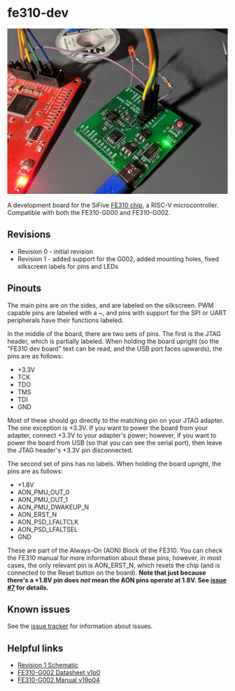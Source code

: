 # fe310-dev

![An image of the board](fe310-dev.jpg)

A development board for the SiFive [FE310 chip](https://www.sifive.com/chip-designer#fe310), a RISC-V microcontroller. Compatible with both the FE310-G000 and FE310-G002.

## Revisions
* Revision 0 - initial revision
* Revision 1 - added support for the G002, added mounting holes, fixed silkscreen labels for pins and LEDs

## Pinouts
The main pins are on the sides, and are labeled on the silkscreen. PWM capable pins are labeled with a ~, and pins with support for the SPI or UART peripherals have their functions labeled.

In the middle of the board, there are two sets of pins. The first is the JTAG header, which is partially labeled. When holding the board upright (so the "FE310 dev board" text can be read, and the USB port faces upwards), the pins are as follows:

* +3.3V
* TCK
* TDO
* TMS
* TDI
* GND

Most of these should go directly to the matching pin on your JTAG adapter. The one exception is +3.3V. If you want to power the board from your adapter, connect +3.3V to your adapter's power; however, if you want to power the board from USB (so that you can see the serial port), then leave the JTAG header's +3.3V pin disconnected.

The second set of pins has no labels. When holding the board upright, the pins are as follows:

* +1.8V
* AON_PMU_OUT_0
* AON_PMU_OUT_1
* AON_PMU_DWAKEUP_N
* AON_ERST_N
* AON_PSD_LFALTCLK
* AON_PSD_LFALTSEL
* GND

These are part of the Always-On (AON) Block of the FE310. You can check the FE310 manual for more information about these pins; however, in most cases, the only relevant pin is AON_ERST_N, which resets the chip (and is connected to the Reset button on the board). **Note that just because there's a +1.8V pin does _not_ mean the AON pins operate at 1.8V. See [issue #7](https://github.com/thatoddmailbox/fe310-dev/issues/7) for details.**

## Known issues
See the [issue tracker](https://github.com/thatoddmailbox/fe310-dev/issues) for information about issues.

## Helpful links
* [Revision 1 Schematic](./mfg/rev1/fe310-dev.pdf)
* [FE310-G002 Datasheet v1p0](https://sifive.cdn.prismic.io/sifive%2F3d777659-a0dd-49ed-a011-5bebba17aecf_fe310-g002-ds.pdf)
* [FE310-G002 Manual v19p04](https://sifive.cdn.prismic.io/sifive%2F9ecbb623-7c7f-4acc-966f-9bb10ecdb62e_fe310-g002.pdf)